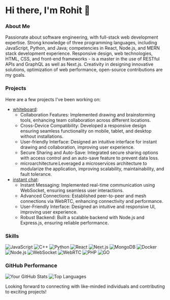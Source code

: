 # Hi there, I'm Rohit 👋

### About Me
Passionate about software engineering, with full-stack web development expertise. Strong knowledge of three programming languages, including JavaScript, Python, and Java; competencies in React, Node.js, and MERN stack development experience. Responsive design, web technologies, HTML, CSS, and front-end frameworks - is a master in the use of RESTful APIs and GraphQL as well as Next.js. Creativity in designing innovative solutions, optimization of web performance, open-source contributions are my goals.

### Projects
Here are a few projects I've been working on:
- [whiteboard](https://instant-chat-ay6x.onrender.com/): 
  * Collaboration Features: Implemented drawing and brainstorming
  tools, enhancing team collaboration across different locations.
  * Cross-Device Compatibility: Developed a responsive design
  ensuring seamless functionality on mobile, tablet, and desktop
  without installations.
  * User-friendly Interface: Designed an intuitive interface for instant
  drawing and collaboration, improving user experience.
  * Secure Sharing and Auto-Save: Integrated secure sharing options
  with access control and an auto-save feature to prevent data loss.
  * microarchitecture:Leveraged a microservices architecture to
  modularize the application, improving scalability, maintainability, and
  fault tolerance.
- [instant chat](https://white-board-d5cn.onrender.com/): 
    * Instant Messaging: Implemented real-time communication using
    WebSocket, ensuring seamless user interactions.
    * Advanced Connections: Established peer-to-peer and mesh
    connections via WebRTC, enhancing connectivity and performance.
    * User-Friendly Interface: Designed an intuitive and responsive UI,
    improving user experience.
    * Robust Backend: Built a scalable backend with Node.js and
    Express.js, ensuring reliable performance.


### Skills
<p align="left">
    <img src="https://img.shields.io/badge/JavaScript-F7DF1E?logo=javascript&logoColor=black&style=for-the-badge" alt="JavaScript" />
    <img src="https://img.shields.io/badge/C++-00599C?logo=c%2B%2B&logoColor=white&style=for-the-badge" alt="C++" />
    <img src="https://img.shields.io/badge/Python-3776AB?logo=python&logoColor=white&style=for-the-badge" alt="Python" />
    <img src="https://img.shields.io/badge/React-20232A?logo=react&logoColor=61DAFB&style=for-the-badge" alt="React" />
    <img src="https://img.shields.io/badge/Next.js-000000?logo=nextdotjs&logoColor=white&style=for-the-badge" alt="Next.js" />
    <img src="https://img.shields.io/badge/MongoDB-47A248?logo=mongodb&logoColor=white&style=for-the-badge" alt="MongoDB" />
    <img src="https://img.shields.io/badge/Docker-2496ED?logo=docker&logoColor=white&style=for-the-badge" alt="Docker" />
    <img src="https://img.shields.io/badge/Node.js-339933?logo=nodedotjs&logoColor=white&style=for-the-badge" alt="Node.js" />
    <img src="https://img.shields.io/badge/WebSocket-000000?logo=websocket&logoColor=white&style=for-the-badge" alt="WebSocket" />
    <img src="https://img.shields.io/badge/WebRTC-333333?logo=webrtc&logoColor=white&style=for-the-badge" alt="WebRTC" />
    <img src="https://img.shields.io/badge/PHP-777BB4?logo=php&logoColor=white&style=for-the-badge" alt="PHP" />
    <img src="https://img.shields.io/badge/logo-golang-blue?logo=go&logoColor=white&style=for-the-badge" alt="GO" />
 
</p>


### GitHub Performance
![Your GitHub Stats](https://github-readme-stats.vercel.app/api?username=some-coder-whowantstocode&show_icons=true&theme=radical)
![Top Languages](https://github-readme-stats.vercel.app/api/top-langs/?username=some-coder-whowantstocode&layout=compact&theme=radical)


Looking forward to connecting with like-minded individuals and contributing to exciting projects!
